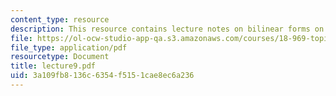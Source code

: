 ```yaml
---
content_type: resource
description: This resource contains lecture notes on bilinear forms on groups.
file: https://ol-ocw-studio-app-qa.s3.amazonaws.com/courses/18-969-topics-in-geometry-dirac-geometry-fall-2006/3a109fb8136c6354f5151cae8ec6a236_lecture9.pdf
file_type: application/pdf
resourcetype: Document
title: lecture9.pdf
uid: 3a109fb8-136c-6354-f515-1cae8ec6a236
---
```

